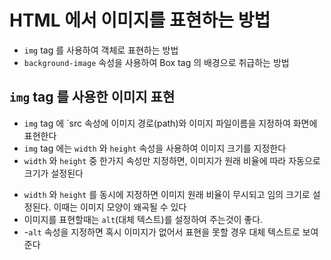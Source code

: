 # HTML 에서 이미지를 표현하는 방법

- `img` tag 를 사용하여 객체로 표현하는 방법
- `background-image` 속성을 사용하여 Box tag 의 배경으로 취급하는 방법

## `img` tag 를 사용한 이미지 표현

- `img` tag 에 `src 속성에 이미지 경로(path)와 이미지 파일이름을 지정하여 화면에 표현한다
- `img` tag 에는 `width` 와 `height` 속성을 사용하여 이미지 크기를 지정한다
- `width` 와 `height` 중 한가지 속성만 지정하면, 이미지가 원래 비율에 따라 자동으로 크기가 설정된다

* `width` 와 `height` 를 동시에 지정하면 이미지 원래 비율이 무시되고 임의 크기로 설정된다. 이때는 이미지 모양이 왜곡될 수 있다
* 이미지를 표현할때는 `alt`(대체 텍스트)를 설정하여 주는것이 좋다.
* -`alt` 속성을 지정하면 혹시 이미지가 없어서 표현을 못할 경우 대체 텍스트로 보여준다

